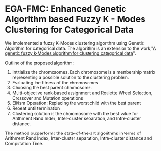 # EGA-FMC: Enhanced Genetic Algorithm based Fuzzy K - Modes Clustering for Categorical Data
We implemented a fuzzy K-Modes clustering algorithm using Genetic Algorithm for categorical data. The algorithm is an extension to the work,"[A genetic fuzzy k-Modes algorithm for clustering categorical data](http://dl.acm.org/citation.cfm?id=1465302)". 

Outline of the proposed algorithm:
1. Intitialize the chromosomes. Each chromosome is a membership matrix representing a possible solution to the clustering problem.         
2. Evaluating the fitness of the chromosomes.                                                                                               
3. Choosing the best parent chromosome.                                                                                                     
4. Multi-objective rank-based assignment and Roulette Wheel Selection, Crossover and Mutation operations
5. Elitism Operation: Replacing the worst child with the best parent
6. Repeat until termination
7. Clustering solution is the choromosome with the best value for Arithment Rand Index, Inter-cluster separation, and Intre-cluster distance. 

The method outperforms the state-of-the-art algorithms in terms of Arithment Rand Index, Inter-cluster separation, Intre-cluster distance and Computation Time. 
